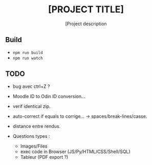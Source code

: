 <div align="center">
  <h1>[PROJECT TITLE]</h1>

  <p>[Project description</p>
</div>

## Build

- `npm run build`
- `npm run watch`

## TODO

- bug avec ctrl+Z ?

- Moodle ID to Odin ID conversion...

- verif identical zip.

- auto-correct if equals to corrige...
  -> spaces/break-lines/casse.
- distance entre rendus.

- Questions types :
  - Images/Files
  - exec code in Browser (JS/Py/HTML/CSS/Shell/SQL)
  - Tableur (PDF export ?)